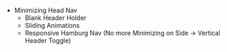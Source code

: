 - Minimizing Head Nav
  - Blank Header Holder
  - Sliding Animations
  - Responsive Hamburg Nav (No more Minimizing on Side -> Vertical Header Toggle)